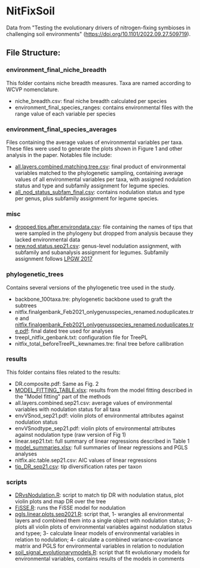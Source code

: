 # NitFixSoil
Data from "Testing the evolutionary drivers of nitrogen-fixing symbioses in challenging soil environments" (https://doi.org/10.1101/2022.09.27.509719).

## File Structure:

### environment_final_niche_breadth
This folder contains niche breadth measures. Taxa are named according to WCVP nomenclature.

* niche_breadth.csv: final niche breadth calculated per species
* environment_final_species_ranges: contains environmental files with the range value of each variable per species

### environment_final_species_averages 
Files containing the average values of environmental variables per taxa. These files were used to generate the plots shown in Figure 1 and other analysis in the paper. Notables file include:

* [all.layers.combined.matching.tree.csv](https://github.com/carol-siniscalchi/NitFixSoil/blob/main/environment_final_species_averages/all.layers.combined.matching.tree.csv): final product of environmental variables matched to the phylogenetic sampling, containing average values of all environmental variables per taxa, with assigned nodulation status and type and subfamily assignment for legume species. 
* [all_nod_status_subfam_final.csv](https://github.com/carol-siniscalchi/NitFixSoil/blob/main/environment_final_species_averages/all_nod_status_subfam_final.csv): contains nodulation status and type per genus, plus subfamily assignment for legume species.

### misc

* [dropped.tips.after.environdata.csv](https://github.com/carol-siniscalchi/NitFixSoil/blob/main/misc/dropped.tips.after.environdata.csv): file containing the names of tips that were sampled in the phylogeny but dropped from analysis because they lacked environmental data
* [new.nod.status.sep21.csv](https://github.com/carol-siniscalchi/NitFixSoil/blob/main/misc/new.nod.status.sep21.csv): genus-level nodulation assignment, with subfamily and subanalysis assignment for legumes. Subfamily assignment follows [LPGW 2017](https://doi.org/10.12705/661.3)

### phylogenetic_trees
Contains several versions of the phylogenetic tree used in the study.

* backbone_100taxa.tre: phylogenetic backbone used to graft the subtrees
* nitfix.finalgenbank_Feb2021_onlygenusspecies_renamed.noduplicates.tre and [nitfix.finalgenbank_Feb2021_onlygenusspecies_renamed.noduplicates.tre.pdf](https://github.com/carol-siniscalchi/NitFixSoil/blob/main/phylogenetic_trees/nitfix.finalgenbank_Feb2021_onlygenusspecies_renamed.noduplicates.tre.pdf): final dated tree used for analyses
* treepl_nitfix_genbank.txt: configuration file for TreePL
* nitfix_total_beforeTreePL_kewnames.tre: final tree before callibration

### results
This folder contains files related to the results:

* DR.composite.pdf: Same as Fig. 2
* [MODEL_FITTING_TABLE.xlsx](https://github.com/carol-siniscalchi/NitFixSoil/blob/main/results/MODEL_FITTING_TABLE.xlsx): results from the model fitting described in the "Model fitting" part of the methods
* all.layers.combined.sep21.csv: average values of environmental variables with nodulation status for all taxa
* envVSnod_sep21.pdf: violin plots of environmental attributes against nodulation status
* envVSnodtype_sep21.pdf: violin plots of environmental attributes against nodulation type (raw version of Fig 1)
* linear.sep21.txt: full summary of linear regressions described in Table 1
* [model_summaries.xlsx](https://github.com/carol-siniscalchi/NitFixSoil/blob/main/results/model_summaries.xlsx): full summaries of linear regressions and PGLS analyses
* nitfix.aic.table.sep21.csv: AIC values of linear regressions
* [tip_DR_sep21.csv](https://github.com/carol-siniscalchi/NitFixSoil/blob/main/results/tip_DR_sep21.csv): tip diversification rates per taxon

### scripts
* [DRvsNodulation.R](https://github.com/carol-siniscalchi/NitFixSoil/blob/main/scripts/DRvsNodulation.R): script to match tip DR with nodulation status, plot violin plots and map DR over the tree
* [FiSSE.R](https://github.com/carol-siniscalchi/NitFixSoil/blob/main/scripts/FiSSE.R): runs the FiSSE model for nodulation
* [pgls.linear.plots.sep2021.R](https://github.com/carol-siniscalchi/NitFixSoil/blob/main/scripts/pgls.linear.plots.sep2021.R): script that, 1- wrangles all environmental layers and combined them into a single object with nodulation status; 2- plots all violin plots of environmental variables against nodulation status and typee; 3- calculate linear models of environmental variables in relation to nodulation; 4- calculate a combined variance-covariance matrix and PGLS for environmental variables in relation to nodulation
* [soil_signal_evolutionarymodels.R](https://github.com/carol-siniscalchi/NitFixSoil/blob/main/scripts/soil_signal_evolutionarymodels.R): script that fit evolutionary models for environmental variables, contains results of the models in comments

















